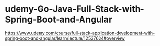# udemy-Go-Java-Full-Stack-with-Spring-Boot-and-Angular
https://www.udemy.com/course/full-stack-application-development-with-spring-boot-and-angular/learn/lecture/12537634#overview
